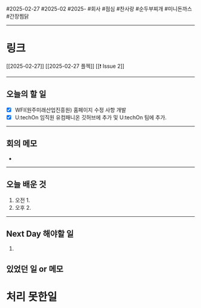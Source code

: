 #2025-02-27 #2025-02 #2025- 
#회사 #점심 #찬사랑 #순두부찌개 #미니돈까스 #간장찜닭

------
# 링크 
[[2025-02-27]]
[[2025-02-27 플젝]]
[[❗ Issue 2]]

---
## 오늘의 할 일
- [x] WFI(원주미래산업진흥원) 홈페이지 수정 사항 개발
- [x] U:techOn 임직원 유컴패니온 깃허브에 추가 및 U:techOn 팀에 추가.
---
## 회의 메모
- 
---
## 오늘 배운 것
1. 오전
    1. 
2. 오후
    2. 
---
## Next Day 해야할 일
1. 


## 있었던 일 or 메모


# 처리 못한일